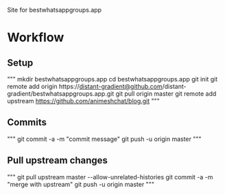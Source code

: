 Site for bestwhatsappgroups.app

# Workflow

## Setup

"""
mkdir bestwhatsappgroups.app
cd bestwhatsappgroups.app
git init
git remote add origin https://distant-gradient@github.com/distant-gradient/bestwhatsappgroups.app.git
git pull origin master
git remote add upstream https://github.com/animeshchat/blog.git
"""

## Commits

"""
git commit -a -m "commit message"
git push -u origin master
"""

## Pull upstream changes

"""
git pull upstream master --allow-unrelated-histories
git commit -a -m "merge with upstream"
git push -u origin master
"""
